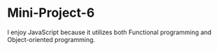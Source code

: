 # Mini-Project-6


I enjoy JavaScript because it utilizes both Functional programming and Object-oriented programming.
